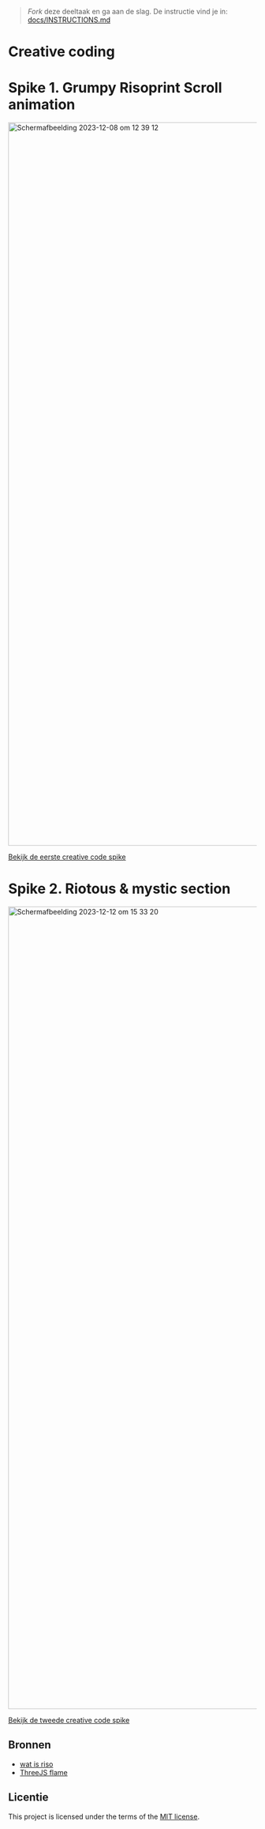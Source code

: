> _Fork_ deze deeltaak en ga aan de slag. 
De instructie vind je in: [docs/INSTRUCTIONS.md](docs/INSTRUCTIONS.md)

# Creative coding

# Spike 1. Grumpy Risoprint Scroll animation

<img width="1463" alt="Scherm­afbeelding 2023-12-08 om 12 39 12" src="https://github.com/Stefan-Espant/back-to-static-creative-coding/assets/89298385/e0ee9578-1626-47bc-8ecb-118b53a80154">

[Bekijk de eerste creative code spike](https://stefan-espant.github.io/back-to-static-creative-coding)

# Spike 2. Riotous & mystic section

<img width="1623" alt="Scherm­afbeelding 2023-12-12 om 15 33 20" src="https://github.com/Stefan-Espant/back-to-static-creative-coding/assets/89298385/fa9c3527-625b-4e0d-a9b7-4e54057fab7c">

[Bekijk de tweede creative code spike](https://stefan-espant.github.io/back-to-static-creative-coding/code-spike-2/)

## Bronnen

* [wat is riso](https://het-lab.be/wat-is-riso-en-hoe-kun-je-zelf-risoprints-makentutorial/)
* [ThreeJS flame](https://codepen.io/janeRivas/pen/xxRoOxa)

## Licentie

This project is licensed under the terms of the [MIT license](./LICENSE).
